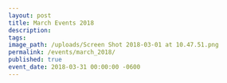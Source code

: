 ```yaml
---
layout: post
title: March Events 2018
description:
tags:
image_path: /uploads/Screen Shot 2018-03-01 at 10.47.51.png
permalink: /events/march_2018/
published: true
event_date: 2018-03-31 00:00:00 -0600
---
```


